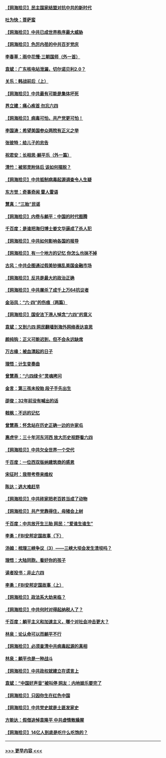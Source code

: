#### [【网海拾贝】民主国家结盟对抗中共的新时代](../pages/nsc993/n13031717.md?t=06190702) 
#### [吐为快：菩萨蛮](../pages/nsc993/n13030033.md?t=06190702) 
#### [【网海拾贝】中共已成世界秩序最大威胁](../pages/nsc993/n13028138.md?t=06190702) 
#### [【网海拾贝】色厉内荏的中共百岁党庆](../pages/nsc993/n13025582.md?t=06190702) 
#### [李春草：雨中花慢‧三朝国师（外一首）](../pages/nsc993/n13025567.md?t=06190702) 
#### [袁斌：广东核电站泄漏，切尔诺贝利2.0？](../pages/nsc993/n13025475.md?t=06190702) 
#### [关乐：韩战前后（上）](../pages/nsc993/n13025387.md?t=06190702) 
#### [【网海拾贝】中共最有可能是集体坏死](../pages/nsc993/n13023101.md?t=06190702) 
#### [界立建：痛心疾首 勿忘六四](../pages/nsc993/n13022339.md?t=06190702) 
#### [【网海拾贝】病毒可怕，共产党更可怕！](../pages/nsc993/n13020728.md?t=06190702) 
#### [李国涛：希望美国参众两院有正义之举](../pages/nsc993/n13020674.md?t=06190702) 
#### [张彼特：给儿子的忠告](../pages/nsc993/n13018934.md?t=06190702) 
#### [祝君安：长相思‧躺平乐（外一篇）](../pages/nsc993/n13018923.md?t=06190702) 
#### [清竹：被邪灵附体后 该如何摆脱？](../pages/nsc993/n13018877.md?t=06190702) 
#### [【网海拾贝】中共抵制病毒起源调查令人生疑](../pages/nsc993/n13017785.md?t=06190702) 
#### [东方觉：奇事奇闻 雷人雷语](../pages/nsc993/n13017577.md?t=06190702) 
#### [慧真：“三胎”民谣](../pages/nsc993/n13017394.md?t=06190702) 
#### [【网海拾贝】内卷与躺平：中国的时代图腾](../pages/nsc993/n13016128.md?t=06190702) 
#### [千百度：是谁把海归博士姜文华逼成了杀人犯](../pages/nsc993/n13015218.md?t=06190702) 
#### [【网海拾贝】中共如何影响各国的报导](../pages/nsc993/n13012599.md?t=06190702) 
#### [【网海拾贝】有一个地方的记忆 你怎么也抹不掉](../pages/nsc993/n13009802.md?t=06190702) 
#### [古风：中共企图通过假美钞搞乱美国金融市场](../pages/nsc993/n13009626.md?t=06190702) 
#### [【网海拾贝】反共是最大的政治正确](../pages/nsc993/n13007051.md?t=06190702) 
#### [【网海拾贝】中共屠杀了成千上万64抗议者](../pages/nsc993/n13002713.md?t=06190702) 
#### [金浴凤：“六·四”的伤痕（两篇）](../pages/nsc993/n13001719.md?t=06190702) 
#### [【网海拾贝】国安法下港人悼念“六四”的意义](../pages/nsc993/n13001039.md?t=06190702) 
#### [袁斌：又到六四 网民翻墙到海外网络表达哀思](../pages/nsc993/n13000995.md?t=06190702) 
#### [颜纯钩：正义可能迟到，但不会永远缺席](../pages/nsc993/n13000920.md?t=06190702) 
#### [万古缘：被血漂起的日子](../pages/nsc993/n13000914.md?t=06190702) 
#### [理悟：计生变奏曲](../pages/nsc993/n13000414.md?t=06190702) 
#### [曾慧燕：“六四绿卡”灵魂拷问](../pages/nsc993/n13000277.md?t=06190702) 
#### [金言：第三孩未投胎 段子手先出生](../pages/nsc993/n13000215.md?t=06190702) 
#### [邵俊：32年前没有喊出的话](../pages/nsc993/n13000181.md?t=06190702) 
#### [戟枫：不远的记忆](../pages/nsc993/n13000121.md?t=06190702) 
#### [曾慧燕：怀念站在历史正确一边的许家屯](../pages/nsc993/n13000073.md?t=06190702) 
#### [惠虎宇：三十年河东河西 放大历史视野看六四](../pages/nsc993/n13000018.md?t=06190702) 
#### [【网海拾贝】中共欠全世界一个交代](../pages/nsc993/n12998706.md?t=06190702) 
#### [千百度：一位西双版纳建筑商的感恩](../pages/nsc993/n12998487.md?t=06190702) 
#### [宋征时：我带考卷来维权](../pages/nsc993/n12994088.md?t=06190702) 
#### [陈达：逃大难赶早](../pages/nsc993/n12993569.md?t=06190702) 
#### [【网海拾贝】中共砖家把老百姓当成了动物](../pages/nsc993/n12993483.md?t=06190702) 
#### [【网海拾贝】共产党靠得住，母猪会上树](../pages/nsc993/n12990730.md?t=06190702) 
#### [千百度：中共放开生三胎 网民：“爱谁生谁生”](../pages/nsc993/n12990644.md?t=06190702) 
#### [李勇：FBI安邦定国故事（下）](../pages/nsc993/n12987854.md?t=06190702) 
#### [汤姆：梳理三峡争议（3）——三峡大坝会发生溃坝吗？](../pages/nsc993/n12989806.md?t=06190702) 
#### [理悟：大陆同胞，看好你的孩子](../pages/nsc993/n12989778.md?t=06190702) 
#### [读者投书：非止六四](../pages/nsc993/n12989673.md?t=06190702) 
#### [李勇：FBI安邦定国故事（上）](../pages/nsc993/n12987749.md?t=06190702) 
#### [【网海拾贝】政法系大劫来临？](../pages/nsc993/n12987596.md?t=06190702) 
#### [【网海拾贝】中共何时对得起纳税人了？](../pages/nsc993/n12985578.md?t=06190702) 
#### [千百度：躺平主义和加速主义，哪个对社会冲击更大？](../pages/nsc993/n12985512.md?t=06190702) 
#### [林泉：论认命可以而躺平不行](../pages/nsc993/n12985505.md?t=06190702) 
#### [【网海拾贝】必须查清中共病毒起源的真相](../pages/nsc993/n12984276.md?t=06190702) 
#### [林泉：躺平也是一种战斗](../pages/nsc993/n12984194.md?t=06190702) 
#### [【网海拾贝】中共政权就建立在谎言上](../pages/nsc993/n12981880.md?t=06190702) 
#### [袁斌：“中国好声音”被叫停 网友：内地娱乐要完了](../pages/nsc993/n12981826.md?t=06190702) 
#### [【网海拾贝】只因你生在红色中国](../pages/nsc993/n12979096.md?t=06190702) 
#### [【网海拾贝】中共党史就是土匪发家史](../pages/nsc993/n12976478.md?t=06190702) 
#### [方能达：假借追悼袁隆平 中共虚情散臊腥](../pages/nsc993/n12976396.md?t=06190702) 
#### [【网海拾贝】14亿人到底是吃什么吃饱的？](../pages/nsc993/n12974125.md?t=06190702) 

----
#### [ >>> 更早内容 <<< ](../indexes/nsc993-earlier.md)
